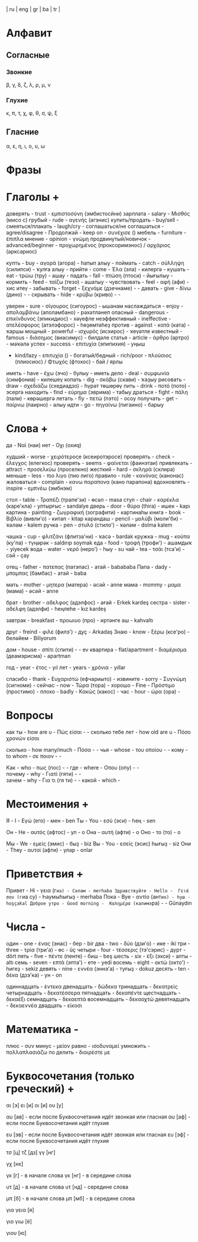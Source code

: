 | ru | eng | gr | ba | tr |

# Алфавит

## Согласные

### Звонкие
β, γ, δ, ζ, λ, ρ, μ, ν

### Глухие
κ, π, τ, χ, φ, θ, σ, ψ, ξ

## Глаcние
α, ε, η, ι, ο, υ, ω

# Фразы

# Глаголы +

доверять - trust - εμπιστοσύνη (эмбистосйни)
зарплата - salary - Μισθός (мисо с)
грубый - rude - αγενής (агэнис)
купить/продать - buy/sell - 
смеяться/плакать - laugh/cry - 
соглашаться/не соглашаться - agree/disagree - 
Продолжай - keep on - συνέχισε ()
мебель - furniture - έπιπλα
мнение - opinion - γνώμη
продвинутый/новичок - advanced/beginner -  προχωρημένος (проксоримэнос) / αρχάριος (арксариос)

купть - buy - αγορά (агора) - һатып алыу - 
поймать - catch - σύλληψη (силипси) - ҡулға алыу -
прийти - come - Έλα (эла) - килергә -
кушать - eat - τρώω (тру) - ашау -
падать - fall - πτώση (птоси) - йығылыу -
кормить - feed - ταίζω (тезо) - ашатыу -
чувствовать - feel - αφή (афи) - хис итеү -
забывать - forget - ξεχνάμε (дзечнаме) -  -
давать - give - δίνω (дино) -  -
скрывать - hide - κρύβω (криво) -  -

уверен - sure - σίγουρος (сигоурос) - ышанам
наслаждаться - enjoy - απολαμβάνω (аполамбано) - рәхәтләнеп
опасный - dangerous - επικίνδυνος (эпикидиос) - хәүефле
неэффективный - ineffective - ατελέσφορος (атэлэфорос) - һөҙөмтәһеҙ
против - against - κατά (ката) - ҡаршы
мощный - powerful - ισχυρός (исхирос) - ҡеүәтле
известный - famous - διάσημος (виасимус) - билдәле
статья - article - άρθρο (артро) - мәҡәлә
успех - success - επιτυχία (эпипихия) - уңыш
 - kind/lazy - επιτυχία () - 
богатый/бедный - rich/poor - πλούσιος (плиосиос) / Φτωχός (фтохос) - бай / ярлы 

иметь - have - έχω (эчо) - булыу - 
иметь дело - deal - συμφωνία (симфониа) - килешеү
копать - dig - σκάβω (скави) - ҡаҙыу
рисовать - draw - σχεδιάζω (схедиадзо) - һүрәт төшөрөү
пить - drink - ποτό (пото) - эсергә
находить - find - εύρημα (эврима) - табыу
драться - fight - πάλη (пали) - көрәшергә
летать - fly - πετώ (пэто) - осоу
получать - get - παίρνω (паирно) - алыу
идти - go - πηγαίνω (пигаино) - барыу

# Слова +

да - Ναί (наи)
нет - Οχι (охиq)

худший - worse - χειρότεροςe (ксеиротэросе)
проверять - check - έλεγχος (елегкос)
проверять - seems - φαίνεται (фаинэтаи)
привлекать - attract - προσελκύω (проселкно)
жесткий - hard - σκληρά (склира)
меньше - less - πιο λιγο (пио лиго)
правило - rule - κανόνας (канонас)
жаловаться - complain - κανω παραπονα (кано парапона)
вдохновлять - inspire - εμπνέω (эмбнэм)

стол - table - Τραπέζι (трапе'зи) - өсәл - masa
стул - chair - καρέκλα (каре'кла) - ултырғыс - sandalye
дверь - door - θύρα (thira) - ишек - kapı
картина - painting - ζωγραφική (зографити) - картинаһы
книга - book - Βιβλίο (вивли'о) - китап - kitap
карандаш - pencil - μολύβι (моли'би) - ҡәләм - kalem
ручка - pen - στυλό (стило') - ҡәләм - dolma kalem

чашка - cup - φλιτζάνι (флитза'ни) - ҡасә - bardak
кружка - mug - κούπα (ку'па) - түңәрәк - saldırıp soymak
еда - food - τροφή (трофи') - ашамдыҡ - yiyecek
вода - water - νερό (неро') - һыу - su
чай - tea - τσάι (тса'и) - сәй - çay

отец - father - πατεπας (патэпас) - атай - babababa
Папа - dady - μπαμπας (бамбас) - атай - baba

мать - mother - μητερα (матера) - әсәй - anne 
мама - mommy - μαμα (мама) - әсәй - anne

брат - brother - αδελφος (адэлфос) - ағай - Erkek kardeş
сестра - sister - αδελφη (адэлфи) - һеңлеһе - kız kardeş

завтрак - breakfast - προωιυο (про) - иртәнге аш - kahvaltı

друг - freind - φιλε (филэ') - дуҫ - Arkadaş
Знаю - know - ξέρω (ксе'ро) - беләйем - Biliyorum

дом - house -  σπίτι (спити) -  - ev
квартира - flat/apartment - διαμέρισμα (деамэрисма) - apartman

год - year - έτος - yıl
лет - years - χρόνια - yıllar

спасибо - thank - Ευχαριστώ (ефчариыто) - 
извините - sorry - Συγνώμη (сигноми) - 
сейчас - now - Τώρα (тора) - 
хорошо - Fine - Πρόστιμο (простимо) - 
плохо - badly - Κακώς (какос) - 
час - hour - ώρα (ора) -

# Вопросы

как ты - how are u -  Πώς είσαι -  -
сколько тебе лет - how old are u - Πόσο χρονών είσαι

сколько - how many/much - Πόσα - -
чья - whose - του οποίου - - 
кому - to whom - σε ποιον - - 

Как - who - πως (пос) - - 
где - where - Οπου (опу) - -  
почему - why - Γιατί (гяти) - -  
зачем - why - Για τι (гя ти) - - 
какой - which - 

# Местоимения + 

Я - I - Εγώ (его) - мен - ben
Ты - You - εσύ (эси) - һең - sen

Он - He - αυτός (афтос) - ул - o
Она - αυτή (афти) - o
Оно - το (то) - o

Мы - We - εμείς (эмис) - быҙ - biz
Вы - You - εσείς (эсис) һығыҙ - siz
Они - Τhey - αυτοί (афти) - улар - onlar

# Приветствия + 

Привет - Hi - γεια (г`иа) - Сәләм - merhaba
Здравствуйте - Hello -  Γειά σου (г`иа су) - Һаумыһығыҙ - merhaba
Пока - Bye - αντίο (ант`ио) - һуш - hoşçakal
Доброе утро - Good morning -  Καλημέρα (калимэ`ра) -  - Günaydın    

# Числа - 

один - one - ένας (энас) - бер - bir
два - two - δύο (дзи'о) - ике - iki
три - three - τρία (три'а) - өс - üç
четыри - four - τέσσερις (тэ'сэрис) - дүрт - dört
пять - five - πέντε (пенте) - биш - beş
шесть - six - έξι (эхси) - алты - altı
семь - seven - επτά (эпта') - ете - yedi
восемь - eight - οκτώ (окто') - һигеҙ - sekiz
девять - nine - εννέα (эннэ'а) - туғыҙ - dokuz
десять - ten - δέκα (дзэ'ка) - ун - on

одиннадцать - έντεκα
двенадцать - δώδεκα
тринадцать - δεκατρείς
четырнадцать - δεκατέσσερα
пятнадцать - δεκαπέντε
щестнадцать - δεκαέξι
семнадцать - δεκαεπτά
восемнадцать - δεκαοχτώ
девятнадцать - δεκαεννέα
двадцать - είκοσι

# Математика - 

плюс - συν
минус - μείον
равно - ισοδυναμεί
умножить - πολλαπλασιάζω
по делить - διαιρέστε με

# Буквосочетания (только греческий) +

αι [э]
ει [и]
οι [и]
ου [у]

αυ [ав] - если после Буквосочетания идёт звонкая или гласная
αυ [аф] - если после Буквосочетания идёт глухия

ευ [эв] - если после Буквосочетания идёт звонкая или гласная
ευ [эф] - если после Буквосочетания идёт глухия

τσ [ц]
τζ [дз]
γγ [нг]

γχ [нх] 

γκ [г] - в начале слова
γκ [нг] - в середине слова

υτ [д] - в начале слова
υτ [нд] - середине слова

μπ [б] - в начале слова
μπ [мб] - в середине слова

για
γεια   [я]

γιο
γιω    [ё]

γιου [ю]
